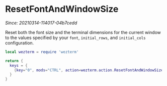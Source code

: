 # ResetFontAndWindowSize

*Since: 20210314-114017-04b7cedd*

Reset both the font size and the terminal dimensions for the current window to
the values specified by your `font`, `initial_rows`, and `initial_cols` configuration.

```lua
local wezterm = require 'wezterm'

return {
  keys = {
    {key="0", mods="CTRL", action=wezterm.action.ResetFontAndWindowSize},
  }
}
```


